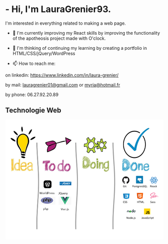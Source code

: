 # - Hi, I'm LauraGrenier93.

 I'm interested in everything related to making a web page.
 
- 🌱 I'm currently improving my React skills by improving the functionality of the apotheosis project made with O'clock. 

- 💬 I'm thinking of continuing my learning by creating a portfolio in HTML/CSS/jQuery/WordPress

- 📫 How to reach me:

on linkedin: https://www.linkedin.com/in/laura-grenier/

by mail: lauragrenier01@gmail.com or myria@hotmail.fr

by phone: 06.27.92.20.89

## Technologie Web

![Cover](https://github.com/LauraGrenier93/LauraGrenier93/blob/main/images/stack.PNG)
